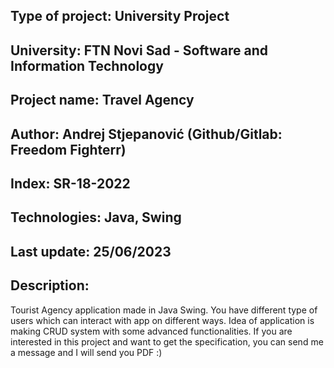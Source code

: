 ## Type of project: University Project
## University: FTN Novi Sad - Software and Information Technology
## Project name: Travel Agency
## Author: Andrej Stjepanović (Github/Gitlab: Freedom Fighterr)
## Index: SR-18-2022
## Technologies: Java, Swing
## Last update: 25/06/2023
## Description: 
Tourist Agency application made in Java Swing. You have different type of users which can interact with app on different ways. Idea of application is making CRUD system with some advanced functionalities. If you are interested in this project and want to get the specification, you can send me a message and I will send you PDF :)
